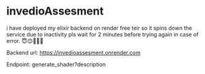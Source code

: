 # invedioAssesment

i have deployed my elixir backend on render free teir so it spins down the service due to inactivity pls wait for 2 minutes before trying again in case of error. 😇😊🙏🙏🤲

Backend url: https://invedioassesment.onrender.com

Endpoint: generate_shader?description 